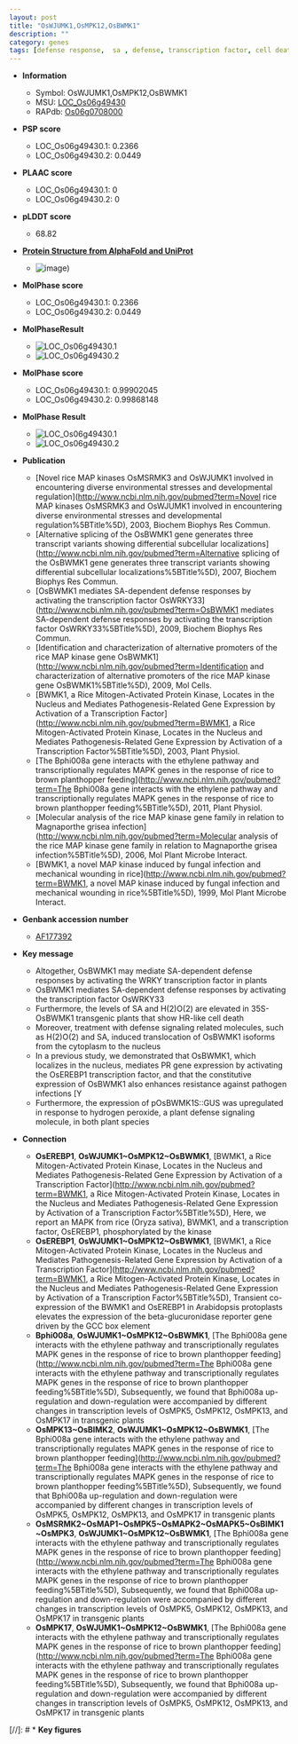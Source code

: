 ```yaml
---
layout: post
title: "OsWJUMK1,OsMPK12,OsBWMK1"
description: ""
category: genes
tags: [defense response,  sa , defense, transcription factor, cell death]
---
```


* **Information**  
    + Symbol: OsWJUMK1,OsMPK12,OsBWMK1  
    + MSU: [LOC_Os06g49430](http://rice.plantbiology.msu.edu/cgi-bin/ORF_infopage.cgi?orf=LOC_Os06g49430)  
    + RAPdb: [Os06g0708000](http://rapdb.dna.affrc.go.jp/viewer/gbrowse_details/irgsp1?name=Os06g0708000)  

* **PSP score**  
    + LOC_Os06g49430.1: 0.2366 
    + LOC_Os06g49430.2: 0.0449 

* **PLAAC score**  
    + LOC_Os06g49430.1: 0 
    + LOC_Os06g49430.2: 0 

* **pLDDT score**
    + 68.82

* **[Protein Structure from AlphaFold and UniProt](https://www.uniprot.org/uniprotkb/Q5Z9J0/entry#structure)**
    + ![image](https://ricepsp.github.io/images/Q5/AF-Q5Z9J0-F1.png))

* **MolPhase score**
    + LOC_Os06g49430.1: 0.2366
    + LOC_Os06g49430.2: 0.0449

* **MolPhaseResult**
    + ![LOC_Os06g49430.1](https://ricepsp.github.io/pictures/LOC_Os06g/LOC_Os06g49430.1.png)
    + ![LOC_Os06g49430.2](https://ricepsp.github.io/pictures/LOC_Os06g/LOC_Os06g49430.2.png)

* **MolPhase score**
    + LOC_Os06g49430.1: 0.99902045
    + LOC_Os06g49430.2: 0.99868148

* **MolPhase Result**
    + ![LOC_Os06g49430.1](https://304243504.github.io/Pictures/LOC_Os06g/LOC_Os06g49430.1.png)
    + ![LOC_Os06g49430.2](https://304243504.github.io/Pictures/LOC_Os06g/LOC_Os06g49430.2.png)

* **Publication**  
    + [Novel rice MAP kinases OsMSRMK3 and OsWJUMK1 involved in encountering diverse environmental stresses and developmental regulation](http://www.ncbi.nlm.nih.gov/pubmed?term=Novel rice MAP kinases OsMSRMK3 and OsWJUMK1 involved in encountering diverse environmental stresses and developmental regulation%5BTitle%5D), 2003, Biochem Biophys Res Commun.
    + [Alternative splicing of the OsBWMK1 gene generates three transcript variants showing differential subcellular localizations](http://www.ncbi.nlm.nih.gov/pubmed?term=Alternative splicing of the OsBWMK1 gene generates three transcript variants showing differential subcellular localizations%5BTitle%5D), 2007, Biochem Biophys Res Commun.
    + [OsBWMK1 mediates SA-dependent defense responses by activating the transcription factor OsWRKY33](http://www.ncbi.nlm.nih.gov/pubmed?term=OsBWMK1 mediates SA-dependent defense responses by activating the transcription factor OsWRKY33%5BTitle%5D), 2009, Biochem Biophys Res Commun.
    + [Identification and characterization of alternative promoters of the rice MAP kinase gene OsBWMK1](http://www.ncbi.nlm.nih.gov/pubmed?term=Identification and characterization of alternative promoters of the rice MAP kinase gene OsBWMK1%5BTitle%5D), 2009, Mol Cells.
    + [BWMK1, a Rice Mitogen-Activated Protein Kinase, Locates in the Nucleus and Mediates Pathogenesis-Related Gene Expression by Activation of a Transcription Factor](http://www.ncbi.nlm.nih.gov/pubmed?term=BWMK1, a Rice Mitogen-Activated Protein Kinase, Locates in the Nucleus and Mediates Pathogenesis-Related Gene Expression by Activation of a Transcription Factor%5BTitle%5D), 2003, Plant Physiol.
    + [The Bphi008a gene interacts with the ethylene pathway and transcriptionally regulates MAPK genes in the response of rice to brown planthopper feeding](http://www.ncbi.nlm.nih.gov/pubmed?term=The Bphi008a gene interacts with the ethylene pathway and transcriptionally regulates MAPK genes in the response of rice to brown planthopper feeding%5BTitle%5D), 2011, Plant Physiol.
    + [Molecular analysis of the rice MAP kinase gene family in relation to Magnaporthe grisea infection](http://www.ncbi.nlm.nih.gov/pubmed?term=Molecular analysis of the rice MAP kinase gene family in relation to Magnaporthe grisea infection%5BTitle%5D), 2006, Mol Plant Microbe Interact.
    + [BWMK1, a novel MAP kinase induced by fungal infection and mechanical wounding in rice](http://www.ncbi.nlm.nih.gov/pubmed?term=BWMK1, a novel MAP kinase induced by fungal infection and mechanical wounding in rice%5BTitle%5D), 1999, Mol Plant Microbe Interact.

* **Genbank accession number**  
    + [AF177392](http://www.ncbi.nlm.nih.gov/nuccore/AF177392)

* **Key message**  
    + Altogether, OsBWMK1 may mediate SA-dependent defense responses by activating the WRKY transcription factor in plants
    + OsBWMK1 mediates SA-dependent defense responses by activating the transcription factor OsWRKY33
    + Furthermore, the levels of SA and H(2)O(2) are elevated in 35S-OsBWMK1 transgenic plants that show HR-like cell death
    + Moreover, treatment with defense signaling related molecules, such as H(2)O(2) and SA, induced translocation of OsBWMK1 isoforms from the cytoplasm to the nucleus
    + In a previous study, we demonstrated that OsBWMK1, which localizes in the nucleus, mediates PR gene expression by activating the OsEREBP1 transcription factor, and that the constitutive expression of OsBWMK1 also enhances resistance against pathogen infections [Y
    + Furthermore, the expression of pOsBWMK1S::GUS was upregulated in response to hydrogen peroxide, a plant defense signaling molecule, in both plant species

* **Connection**  
    + __OsEREBP1__, __OsWJUMK1~OsMPK12~OsBWMK1__, [BWMK1, a Rice Mitogen-Activated Protein Kinase, Locates in the Nucleus and Mediates Pathogenesis-Related Gene Expression by Activation of a Transcription Factor](http://www.ncbi.nlm.nih.gov/pubmed?term=BWMK1, a Rice Mitogen-Activated Protein Kinase, Locates in the Nucleus and Mediates Pathogenesis-Related Gene Expression by Activation of a Transcription Factor%5BTitle%5D), Here, we report an MAPK from rice (Oryza sativa), BWMK1, and a transcription factor, OsEREBP1, phosphorylated by the kinase
    + __OsEREBP1__, __OsWJUMK1~OsMPK12~OsBWMK1__, [BWMK1, a Rice Mitogen-Activated Protein Kinase, Locates in the Nucleus and Mediates Pathogenesis-Related Gene Expression by Activation of a Transcription Factor](http://www.ncbi.nlm.nih.gov/pubmed?term=BWMK1, a Rice Mitogen-Activated Protein Kinase, Locates in the Nucleus and Mediates Pathogenesis-Related Gene Expression by Activation of a Transcription Factor%5BTitle%5D), Transient co-expression of the BWMK1 and OsEREBP1 in Arabidopsis protoplasts elevates the expression of the beta-glucuronidase reporter gene driven by the GCC box element
    + __Bphi008a__, __OsWJUMK1~OsMPK12~OsBWMK1__, [The Bphi008a gene interacts with the ethylene pathway and transcriptionally regulates MAPK genes in the response of rice to brown planthopper feeding](http://www.ncbi.nlm.nih.gov/pubmed?term=The Bphi008a gene interacts with the ethylene pathway and transcriptionally regulates MAPK genes in the response of rice to brown planthopper feeding%5BTitle%5D), Subsequently, we found that Bphi008a up-regulation and down-regulation were accompanied by different changes in transcription levels of OsMPK5, OsMPK12, OsMPK13, and OsMPK17 in transgenic plants
    + __OsMPK13~OsBIMK2__, __OsWJUMK1~OsMPK12~OsBWMK1__, [The Bphi008a gene interacts with the ethylene pathway and transcriptionally regulates MAPK genes in the response of rice to brown planthopper feeding](http://www.ncbi.nlm.nih.gov/pubmed?term=The Bphi008a gene interacts with the ethylene pathway and transcriptionally regulates MAPK genes in the response of rice to brown planthopper feeding%5BTitle%5D), Subsequently, we found that Bphi008a up-regulation and down-regulation were accompanied by different changes in transcription levels of OsMPK5, OsMPK12, OsMPK13, and OsMPK17 in transgenic plants
    + __OsMSRMK2~OsMAP1~OsMPK5~OsMAPK2~OsMAPK5~OsBIMK1~OsMPK3__, __OsWJUMK1~OsMPK12~OsBWMK1__, [The Bphi008a gene interacts with the ethylene pathway and transcriptionally regulates MAPK genes in the response of rice to brown planthopper feeding](http://www.ncbi.nlm.nih.gov/pubmed?term=The Bphi008a gene interacts with the ethylene pathway and transcriptionally regulates MAPK genes in the response of rice to brown planthopper feeding%5BTitle%5D), Subsequently, we found that Bphi008a up-regulation and down-regulation were accompanied by different changes in transcription levels of OsMPK5, OsMPK12, OsMPK13, and OsMPK17 in transgenic plants
    + __OsMPK17__, __OsWJUMK1~OsMPK12~OsBWMK1__, [The Bphi008a gene interacts with the ethylene pathway and transcriptionally regulates MAPK genes in the response of rice to brown planthopper feeding](http://www.ncbi.nlm.nih.gov/pubmed?term=The Bphi008a gene interacts with the ethylene pathway and transcriptionally regulates MAPK genes in the response of rice to brown planthopper feeding%5BTitle%5D), Subsequently, we found that Bphi008a up-regulation and down-regulation were accompanied by different changes in transcription levels of OsMPK5, OsMPK12, OsMPK13, and OsMPK17 in transgenic plants

[//]: # * **Key figures**  


